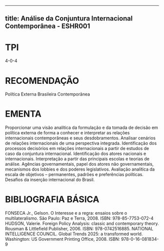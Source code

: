 
---
title: Análise da Conjuntura Internacional Contemporânea - ESHR001 
---

# TPI

4-0-4

# RECOMENDAÇÃO

Política Externa Brasileira Contemporânea

# EMENTA

Proporcionar uma visão analítica da formulação e da tomada de decisão em política externa de forma a conhecer e interpretar as relações internacionais contemporâneas e seus desdobramentos. Analisar cenários de relações internacionais de uma perspectiva integrada. Identificação dos processos decisórios em relações internacionais a partir de estudos de caso da conjuntura internacional. Identificação dos atores nacionais e internacionais. Interpretação a partir das principais escolas e teorias de análise. Agências governamentais, papel dos atores não governamentais, mecanismos dos lobbies e dos poderes legislativos. Avaliação analítica da escala de objetivos – permanentes, padrões e preferências políticas. Desafios da inserção internacional do Brasil.

# BIBLIOGRAFIA BÁSICA

FONSECA Jr., Gelson. O Interesse e a regra: ensaios sobre o multilateralismo. São Paulo: Paz e Terra, 2008. ISBN: 978-85-7753-072-4
HUDSON, Valerie. Foreign Policy Analysis: classic and contemporary theory. Rousman & Littlefield Publisher, 2006. ISBN: 978-0742516885.
NATIONAL INTELLIGENCE COUNCIL. Global Trends 2025: a transformed world. Washington: US Government Printing Office, 2008. ISBN: 978-0-16-081834-9
        